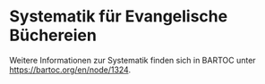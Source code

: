 # Systematik für Evangelische Büchereien

Weitere Informationen zur Systematik finden sich in BARTOC unter https://bartoc.org/en/node/1324.
